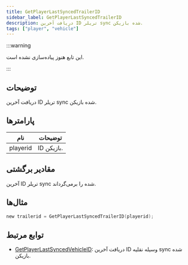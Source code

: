 ```yaml
---
title: GetPlayerLastSyncedTrailerID
sidebar_label: GetPlayerLastSyncedTrailerID
description: دریافت آخرین ID تریلر sync شده بازیکن.
tags: ["player", "vehicle"]
---
```


<VersionWarn version='omp v1.1.0.2612' />

:::warning

این تابع هنوز پیاده‌سازی نشده است.

:::

## توضیحات

دریافت آخرین ID تریلر sync شده بازیکن.

## پارامترها

| نام     | توضیحات           |
|----------|-----------------------|
| playerid | ID بازیکن. |

## مقادیر برگشتی

آخرین ID تریلر sync شده را برمی‌گرداند.

## مثال‌ها

```c
new trailerid = GetPlayerLastSyncedTrailerID(playerid);
```

## توابع مرتبط

- [GetPlayerLastSyncedVehicleID](GetPlayerLastSyncedVehicleID): دریافت آخرین ID وسیله نقلیه sync شده بازیکن.
